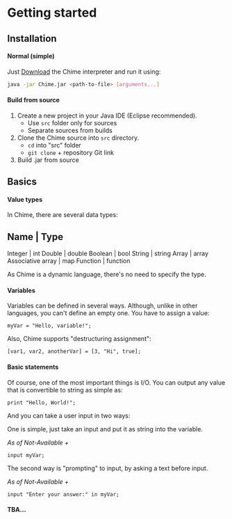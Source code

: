 # Getting started

## Installation

#### Normal (simple)

Just [Download](#) the Chime interpreter and run it using:

```bash
java -jar Chime.jar <path-to-file> [arguments...]
```

#### Build from source

1. Create a new project in your Java IDE (Eclipse recommended).
    - Use `src` folder only for sources
    - Separate sources from builds
2. Clone the Chime source into `src` directory.
    - `cd` into "src" folder
    - `git clone` + repository Git link
3. Build .jar from source

## Basics

#### Value types

In Chime, there are several data types:

Name | Type
-----------
Integer | int
Double | double
Boolean | bool
String | string
Array | array
Associative array | map
Function | function

As Chime is a dynamic language, there's no need to specify the type.

#### Variables

Variables can be defined in several ways.
Although, unlike in other languages, you can't define an empty one. You have to assign a value:

```
myVar = "Hello, variable!";
```

Also, Chime supports "destructuring assignment":

```
[var1, var2, anotherVar] = [3, "Hi", true];
```

#### Basic statements

Of course, one of the most important things is I/O.
You can output any value that is convertible to string as simple as:

```
print "Hello, World!";
```

And you can take a user input in two ways:

One is simple, just take an input and put it as string into the variable.

*As of Not-Available +*
```
input myVar;
```

The second way is "prompting" to input, by asking a text before input.

*As of Not-Available +*
```
input "Enter your answer:" in myVar;
```

#### TBA...
